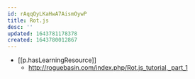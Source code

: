 ```yaml
---
id: rAqqQyLKaHwA7AismOywP
title: Rot.js
desc: ''
updated: 1643781178378
created: 1643780012867
---
```


- [[p.hasLearningResource]]
  - http://roguebasin.com/index.php/Rot.js_tutorial,_part_1
